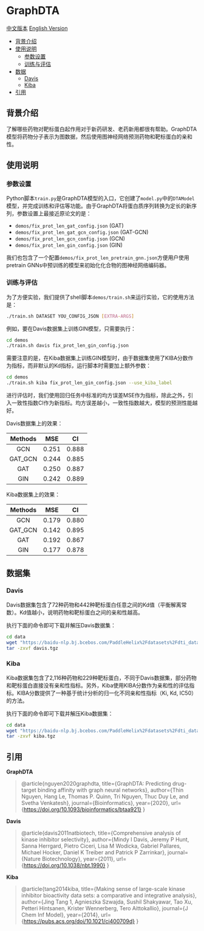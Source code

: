 # GraphDTA

[中文版本](./README_cn.md) [English Version](./README.md)

* [背景介绍](#背景介绍)
* [使用说明](#使用说明)
    * [参数设置](#参数设置)
    * [训练与评估](#训练与评估)
* [数据](#数据)
    * [Davis](#davis)
    * [Kiba](#kiba)
* [引用](#引用)

## 背景介绍

了解哪些药物对靶标蛋白起作用对于新药研发、老药新用都很有帮助。GraphDTA模型将药物分子表示为图数据，然后使用图神经网络预测药物和靶标蛋白的亲和性。

## 使用说明

### 参数设置

Python脚本`train.py`是GraphDTA模型的入口，它创建了`model.py`中的`DTAModel`模型，并完成训练和评估等功能。由于GraphDTA将蛋白质序列转换为定长的新序列，参数设置上最接近原论文的是：

* `demos/fix_prot_len_gat_config.json` (GAT)
* `demos/fix_prot_len_gat_gcn_config.json` (GAT-GCN)
* `demos/fix_prot_len_gcn_config.json` (GCN)
* `demos/fix_prot_len_gin_config.json` (GIN)

我们也包含了一个配置`demos/fix_prot_len_pretrain_gnn.json`方便用户使用pretrain GNNs中预训练的模型来初始化化合物的图神经网络编码器。

### 训练与评估

为了方便实验，我们提供了shell脚本`demos/train.sh`来运行实验，它的使用方法是：

```sh
./train.sh DATASET YOU_CONFIG_JSON [EXTRA-ARGS]
```

例如，要在Davis数据集上训练GIN模型，只需要执行：

```sh
cd demos
./train.sh davis fix_prot_len_gin_config.json
```

需要注意的是，在Kiba数据集上训练GIN模型时，由于数据集使用了KIBA分数作为指标，而非默认的Kd指标，运行脚本时需要加上额外参数：

```sh
cd demos
./train.sh kiba fix_prot_len_gin_config.json --use_kiba_label
```

进行评估时，我们使用回归任务中标准的均方误差MSE作为指标，除此之外，引入一致性指数CI作为新指标。均方误差越小，一致性指数越大，模型的预测性能越好。

Davis数据集上的效果：

| Methods      |  MSE       | CI        |
| :--:         | :--:       | :--:      |
| GCN          | 0.251      | 0.888     |
| GAT_GCN      | 0.244      | 0.885     |
| GAT          | 0.250      | 0.887     |
| GIN          | 0.242      | 0.889     |

Kiba数据集上的效果：

| Methods      |  MSE       | CI        |
| :--:         | :--:       | :--:      |
| GCN          | 0.179      | 0.880     |
| GAT_GCN      | 0.142      | 0.895     |
| GAT          | 0.192      | 0.867     |
| GIN          | 0.177      | 0.878     |

## 数据集

### Davis

Davis数据集包含了72种药物和442种靶标蛋白任意之间的Kd值（平衡解离常数）。Kd值越小，说明药物和靶标蛋白之间的亲和性越高。

执行下面的命令即可下载并解压Davis数据集：
```sh
cd data
wget "https://baidu-nlp.bj.bcebos.com/PaddleHelix%2Fdatasets%2Fdti_datasets%2Fdavis.tgz" -O davis.tgz
tar -zxvf davis.tgz
```

### Kiba

Kiba数据集包含了2,116种药物和229种靶标蛋白，不同于Davis数据集，部分药物和靶标蛋白直接没有亲和性指标。另外，Kiba使用KIBA分数作为亲和性的评估指标。KIBA分数提供了一种基于统计分析的归一化不同亲和性指标（Ki, Kd, IC50）的方法。

执行下面的命令即可下载并解压Kiba数据集：
```sh
cd data
wget "https://baidu-nlp.bj.bcebos.com/PaddleHelix%2Fdatasets%2Fdti_datasets%2Fkiba.tgz" -O kiba.tgz
tar -zxvf kiba.tgz
```

## 引用

**GraphDTA**
> @article{nguyen2020graphdta,
  title={GraphDTA: Predicting drug-target binding affinity with graph neural networks},
  author={Thin Nguyen, Hang Le, Thomas P. Quinn, Tri Nguyen, Thuc Duy Le, and Svetha Venkatesh},
  journal={Bioinformatics},
  year={2020},
  url={https://doi.org/10.1093/bioinformatics/btaa921}
}

**Davis**
>@article{davis2011natbiotech,
  title={Comprehensive analysis of kinase inhibitor selectivity},
  author={Mindy I Davis, Jeremy P Hunt, Sanna Herrgard, Pietro Ciceri, Lisa M Wodicka, Gabriel Pallares, Michael Hocker, Daniel K Treiber and Patrick P Zarrinkar},
  journal={Nature Biotechnology},
  year={2011},
  url={https://doi.org/10.1038/nbt.1990}
}

**Kiba**
>@article{tang2014kiba,
  title={Making sense of large-scale kinase inhibitor bioactivity data sets: a comparative and integrative analysis},
  author={Jing Tang 1, Agnieszka Szwajda, Sushil Shakyawar, Tao Xu, Petteri Hintsanen, Krister Wennerberg, Tero Aittokallio},
  journal={J Chem Inf Model},
  year={2014},
  url={https://pubs.acs.org/doi/10.1021/ci400709d}
}
